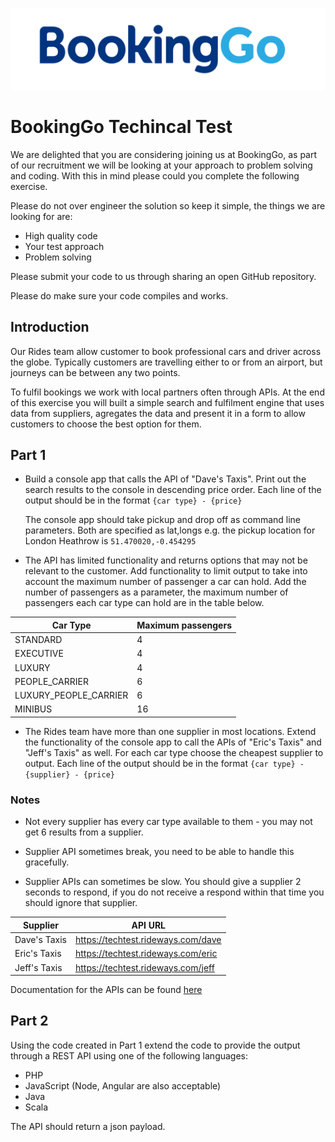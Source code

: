 ![logo](logo.png)

# BookingGo Techincal Test

We are delighted that you are considering joining us at BookingGo, as part of our recruitment we will be looking at your approach to problem solving and coding.  With this in mind please could you complete the following exercise.

Please do not over engineer the solution so keep it simple, the things we are looking for are:
* High quality code
* Your test approach
* Problem solving

Please submit your code to us through sharing an open GitHub repository.  

Please do make sure your code compiles and works.

## Introduction

Our Rides team allow customer to book professional cars and driver across the globe. Typically customers are travelling either to or from an airport, but journeys can be between any two points.

To fulfil bookings we work with local partners often through APIs. At the end of this exercise you will built a simple search and fulfilment engine that uses data from suppliers, agregates the data and present it in a form to allow customers to choose the best option for them.

## Part 1

* Build a console app that calls the API of "Dave's Taxis". Print out the search results to the console in descending price order. Each line of the output should be in the format `{car type} - {price}`

    The console app should take pickup and drop off as command line parameters. Both are specified as lat,longs e.g. the pickup location for London Heathrow is `51.470020,-0.454295`

* The API has limited functionality and returns options that may not be relevant to the customer. Add functionality to limit output to take into account the maximum number of passenger a car can hold. Add the number of passengers as a parameter, the maximum number of passengers each car type can hold are in the table below.

| Car Type | Maximum passengers |
| - | - |
| STANDARD | 4 |
| EXECUTIVE | 4 |
| LUXURY | 4 |
| PEOPLE_CARRIER | 6 |
| LUXURY_PEOPLE_CARRIER | 6 |
| MINIBUS | 16 |

* The Rides team have more than one supplier in most locations. Extend the functionality of the console app to call the APIs of "Eric's Taxis" and "Jeff's Taxis" as well. For each car type choose the cheapest supplier to output. Each line of the output should be in the format `{car type} - {supplier} - {price}`

### Notes

* Not every supplier has every car type available to them - you may not get 6 results from a supplier.

* Supplier API sometimes break, you need to be able to handle this gracefully.

* Supplier APIs can sometimes be slow. You should give a supplier 2 seconds to respond, if you do not receive a respond within that time you should ignore that supplier.

| Supplier | API URL |
| - | - |
| Dave's Taxis | https://techtest.rideways.com/dave |
| Eric's Taxis | https://techtest.rideways.com/eric |
| Jeff's Taxis | https://techtest.rideways.com/jeff |

Documentation for the APIs can be found [here](api.md)

## Part 2
Using the code created in Part 1 extend the code to provide the output through a REST API using one of the following languages:
* PHP
* JavaScript (Node, Angular are also acceptable)
* Java
* Scala

The API should return a json payload.
